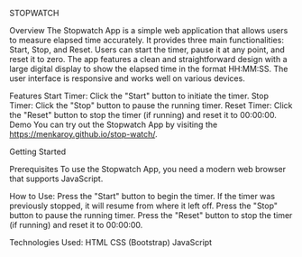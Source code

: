 STOPWATCH


Overview
The Stopwatch App is a simple web application that allows users to measure elapsed time accurately. It provides three main functionalities: Start, Stop, and Reset. Users can start the timer, pause it at any point, and reset it to zero.
The app features a clean and straightforward design with a large digital display to show the elapsed time in the format HH:MM:SS. The user interface is responsive and works well on various devices.


Features
Start Timer: Click the "Start" button to initiate the timer.
Stop Timer: Click the "Stop" button to pause the running timer.
Reset Timer: Click the "Reset" button to stop the timer (if running) and reset it to 00:00:00.
Demo
You can try out the Stopwatch App by visiting the  https://menkaroy.github.io/stop-watch/.

Getting Started

Prerequisites
To use the Stopwatch App, you need a modern web browser that supports JavaScript.


How to Use:
Press the "Start" button to begin the timer. If the timer was previously stopped, it will resume from where it left off.
Press the "Stop" button to pause the running timer.
Press the "Reset" button to stop the timer (if running) and reset it to 00:00:00.

Technologies Used:
HTML
CSS (Bootstrap)
JavaScript
